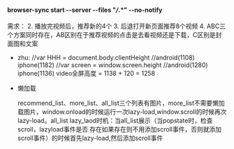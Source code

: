  #### browser-sync start --server --files "*/*.*" --no-notify

需求：
2. 播放完视频后，推荐新的4个
3. 后退打开新页面推荐8个视频
4. ABC三个方案同时存在，AB区别在于推荐视频的点击是去看视频还是下载，C区别是封面图和文案


+ zhu:
  //var HHH =  document.body.clientHeight
  //android(1108)  iphone(1182)
  //var screen = window.screen.height
  //android(1280)  iphone(1136)
  video全屏高度 = 1138 + 120 = 1258

+ 懒加载

  recommend_list、more_list、all_list三个列表有图片，more_list不需要懒加载图片，window.onload的时候运行一次lazy-load,window.scroll的时候再次lazy-load。all_list lazy_laod时机：当all_list展示（当popstate时，检查scroll，lazyload事件是否 存在如果存在则不用添加scroll事件，否则就添加scroll事件）的时候首先lazy-load,然后添加scroll事件